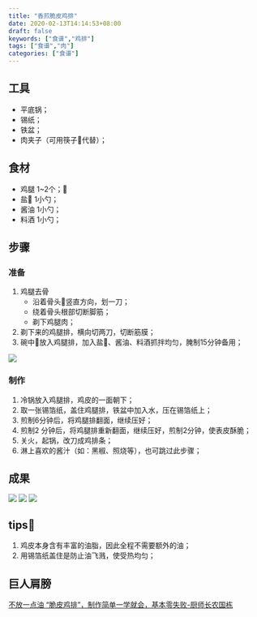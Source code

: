 ```yaml
---
title: "香煎脆皮鸡排"
date: 2020-02-13T14:14:53+08:00
draft: false
keywords: ["食谱","鸡排"]
tags: ["食谱","肉"]
categories: ["食谱"]
---
```


## 工具

- 平底锅；
- 锡纸；
- 铁盆；
- 肉夹子（可用筷子🥢代替）；

## 食材

- 鸡腿 1~2个；🍗
- 盐🧂  1小勺；
- 酱油  1小勺；
- 料酒  1小勺；

## 步骤

### 准备

1. 鸡腿去骨
   - 沿着骨头🦴竖直方向，划一刀；
   - 绕着骨头根部切断脚筋；
   - 剃下鸡腿肉；
2. 剃下来的鸡腿排，横向切两刀，切断筋膜；
3. 碗中🥣放入鸡腿排，加入盐🧂、酱油、料酒抓拌均匀，腌制15分钟备用；

![](https://cdn.jsdelivr.net/gh/gknoone/pic-cloud/img/20200213145329.png)

### 制作

1. 冷锅放入鸡腿排，鸡皮的一面朝下；
2. 取一张锡箔纸，盖住鸡腿排，铁盆中加入水，压在锡箔纸上；
3. 煎制6分钟后，将鸡腿排翻面，继续压好；
4. 煎制2 分钟后，将鸡腿排重新翻面，继续压好，煎制2分钟，使表皮酥脆；
5. 关火，起锅，改刀成鸡排条；
6. 淋上喜欢的酱汁（如：黑椒、照烧等），也可跳过此步骤；



## 成果

![](https://cdn.jsdelivr.net/gh/gknoone/pic-cloud/img/20200213145414.png)
![](https://cdn.jsdelivr.net/gh/gknoone/pic-cloud/img/20200213145500.png)
![](https://cdn.jsdelivr.net/gh/gknoone/pic-cloud/img/20200213145534.png)

## tips📌

1. 鸡皮本身含有丰富的油脂，因此全程不需要额外的油；
2. 用锡箔纸盖住是防止油飞溅，使受热均匀；

## 巨人肩膀

[不放一点油 “脆皮鸡排”，制作简单一学就会，基本零失败-厨师长农国栋](https://www.bilibili.com/video/av59227037/)
